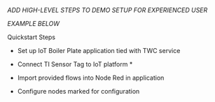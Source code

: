 *ADD HIGH-LEVEL STEPS TO DEMO SETUP FOR EXPERIENCED USER*

*EXAMPLE BELOW*


Quickstart Steps

-   Set up IoT Boiler Plate application tied with TWC service

-   Connect TI Sensor Tag to IoT platform \*

-   Import provided flows into Node Red in application

-   Configure nodes marked for configuration


